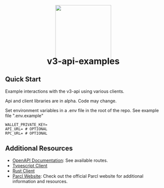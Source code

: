 <div align="center">
<img height="180" src="https://avatars.githubusercontent.com/u/84755822?s=200&v=4"/>
<h1 style="margin-top:-15px;">v3-api-examples</h1>
</div>

## Quick Start

Example interactions with the v3-api using various clients.

Api and client libraries are in alpha. Code may change.

Set environment variables in a .env file in the root of the repo. See example file ".env.example"

```.env
WALLET_PRIVATE_KEY=
API_URL= # OPTIONAL
RPC_URL= # OPTIONAL
```

## Additional Resources

- [OpenAPI Documentation](https://v3.parcl-api.com/docs): See available routes.
- [Typescript Client](https://github.com/ParclFinance/v3-api-client-ts)
- [Rust Client](https://github.com/ParclFinance/v3-api-client-rs)
- [Parcl Website](https://parcl.co): Check out the official Parcl website for additional information and resources.
